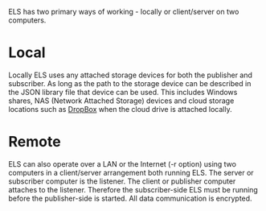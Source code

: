 ELS has two primary ways of working - locally or client/server on two computers.

# Local

Locally ELS uses any attached storage devices for both the publisher and 
subscriber. As long as the path to the storage device can be described 
in the JSON library file that device can be used. This includes Windows 
shares, NAS (Network Attached Storage) devices and cloud storage 
locations such as 
[DropBox](https://www.dropbox.com/features/cloud-storage) when the cloud 
drive is attached locally. 

# Remote

ELS can also operate over a LAN or the Internet (-r option) using two 
computers in a client/server arrangement both running ELS. The server or 
subscriber computer is the listener. The client or publisher computer 
attaches to the listener. Therefore the subscriber-side ELS must be 
running before the publisher-side is started. All data communication is 
encrypted. 
